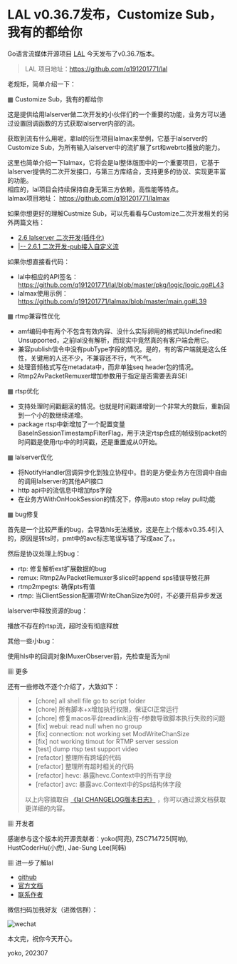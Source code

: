 # LAL v0.36.7发布，Customize Sub，我有的都给你

Go语言流媒体开源项目 [LAL](https://github.com/q191201771/lal) 今天发布了v0.36.7版本。

> LAL 项目地址：https://github.com/q191201771/lal

老规矩，简单介绍一下：

▦ Customize Sub，我有的都给你

这是提供给用lalserver做二次开发的小伙伴们的一个重要的功能，业务方可以通过设置回调函数的方式获取lalserver内部的流。

获取到流有什么用呢，拿lal的衍生项目lalmax来举例，它基于lalserver的Customize Sub，为所有输入lalserver中的流扩展了srt和webrtc播放的能力。

这里也简单介绍一下lalmax，它将会是lal整体版图中的一个重要项目，它基于lalserver提供的二次开发接口，与第三方库结合，支持更多的协议、实现更丰富的功能。  
相应的，lal项目会持续保持自身无第三方依赖，高性能等特点。  
lalmax项目地址： https://github.com/q191201771/lalmax

如果你想更好的理解Custmize Sub，可以先看看与Customize二次开发相关的另外两篇文档：

- [2.6 lalserver 二次开发(插件化)](https://pengrl.com/#/customize)
- [|-- 2.6.1 二次开发-pub接入自定义流](https://pengrl.com/#/customize_pub)

如果你想直接看代码：

- lal中相应的API签名： https://github.com/q191201771/lal/blob/master/pkg/logic/logic.go#L43
- lalmax使用示例： https://github.com/q191201771/lalmax/blob/master/main.go#L39

▦ rtmp兼容性优化

- amf编码中有两个不包含有效内容、没什么实际卵用的格式叫Undefined和Unsupported，之前lal没有解析，而现实中竟然真的有客户端会用它。
- 兼容publish信令中没有pubType字段的情况。是的，有的客户端就是这么任性，关键用的人还不少，不兼容还不行，气不气。
- 处理音频格式写在metadata中，而非单独seq header包的情况。
- Rtmp2AvPacketRemuxer增加参数用于指定是否需要丢弃SEI

▦ rtsp优化

- 支持处理时间戳翻滚的情况。也就是时间戳递增到一个非常大的数后，重新回到一个小的数继续递增。
- package rtsp中新增加了一个配置变量BaseInSessionTimestampFilterFlag，用于决定rtsp合成的帧级别packet的时间戳是使用rtp中的时间戳，还是重置成从0开始。

▦ lalserver优化

- 将NotifyHandler回调异步化到独立协程中。目的是方便业务方在回调中自由的调用lalserver的其他API接口
- http api中的流信息中增加fps字段
- 在业务方WithOnHookSession的情况下，停用auto stop relay pull功能

▦ bug修复

首先是一个比较严重的bug，会导致hls无法播放，这是在上个版本v0.35.4引入的，原因是转ts时，pmt中的avc标志笔误写错了写成aac了。。

然后是协议处理上的bug：

- rtp: 修复解析ext扩展数据的bug
- remux: Rtmp2AvPacketRemuxer多slice时append sps错误导致花屏
- rtmp2mpegts: 确保pts有值
- rtmp: 当ClientSession配置项WriteChanSize为0时，不必要开启异步发送

lalserver中释放资源的bug：

播放不存在的rtsp流，超时没有彻底释放

其他一些小bug：

使用hls中的回调对象IMuxerObserver前，先检查是否为nil

▦ 更多

还有一些修改不逐个介绍了，大致如下：

> - [chore] all shell file go to script folder
> - [chore] 所有脚本+x增加执行权限，保证CI正常运行
> - [chore] 修复macos平台readlink没有-f参数导致脚本执行失败的问题
> - [fix] webui: read null when no group
> - [fix] connection: not working set ModWriteChanSize
> - [fix] not working timout for RTMP server session
> - [test] dump rtsp test support video
> - [refactor] 整理所有跨域的代码
> - [refactor] 整理所有超时相关的代码
> - [refactor] hevc: 暴露hevc.Context中的所有字段
> - [refactor] avc: 暴露avc.Context中的Sps结构体字段
>
> 以上内容摘取自 [《lal CHANGELOG版本日志》](https://pengrl.com/lal/#/CHANGELOG) ，你可以通过源文档获取更详细的内容。

▦ 开发者

感谢参与这个版本的开源贡献者：yoko(阿亮), ZSC714725(阿响), HustCoderHu(小虎), Jae-Sung Lee(阿韩)

▦ 进一步了解lal

- [github](https://github.com/q191201771/lal)
- [官方文档](https://pengrl.com/lal)
- [联系作者](https://pengrl.com/lal/#/Author)

微信扫码加我好友（进微信群）：

![wechat](https://pengrl.com/images/yoko_vx.jpeg?date=2304)

本文完，祝你今天开心。

yoko, 202307
